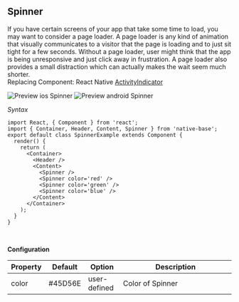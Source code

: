 ## Spinner

If you have certain screens of your app that take some time to load, you may want to consider a page loader. A page loader is any kind of animation that visually communicates to a visitor that the page is loading and to just sit tight for a few seconds. Without a page loader, user might think that the app is being unresponsive and just click away in frustration. A page loader also provides a small distraction which can actually makes the wait seem much shorter.<br />
Replacing Component: React Native [ActivityIndicator](https://facebook.github.io/react-native/docs/activityindicator.html)

![Preview ios Spinner](https://raw.githubusercontent.com/GeekyAnts/NativeBase-KitchenSink/v2.5.2/screenshots/ios/spinner.gif)
![Preview android Spinner](https://raw.githubusercontent.com/GeekyAnts/NativeBase-KitchenSink/v2.5.2/screenshots/android/spinner.gif)

*Syntax*

<pre class="line-numbers"><code class="language-jsx">import React, { Component } from 'react';
import { Container, Header, Content, Spinner } from 'native-base';
export default class SpinnerExample extends Component {
  render() {
    return (
      &lt;Container>
        &lt;Header />
        &lt;Content>
          &lt;Spinner />
          &lt;Spinner color='red' />
          &lt;Spinner color='green' />
          &lt;Spinner color='blue' />
        &lt;/Content>
      &lt;/Container>
    );
  }
}</code></pre><br />


**Configuration**
<table class = "table table-bordered">
        <thead>
            <tr>
                <th>Property</th>
                <th>Default</th>
                <th>Option</th>
                <th width="50%">Description</th>
            </tr>
        </thead>
        <tbody>
            <tr>
                <td>color</td>
                <td>#45D56E</td>
                <td>user-defined</td>
                <td>Color of Spinner</td>
            </tr>
        </tbody>
    </table><br />
